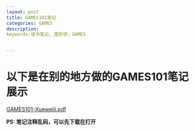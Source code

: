```yaml
---
layout: post
title: GAMES101笔记
categories: GAMES
description: 
keywords:读书笔记, 图形学，GAMES 


---
```





# 以下是在别的地方做的GAMES101笔记展示

 [GAMES101-Xueweili.pdf](D:\DW\GAMES101-Xueweili.pdf) 



**PS: 笔记注释乱码，可以先下载在打开**